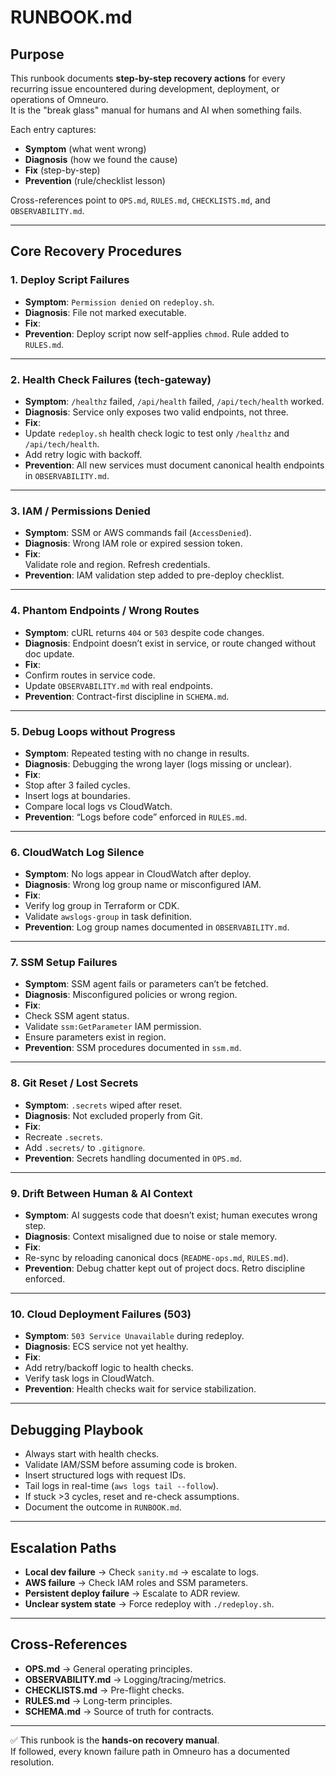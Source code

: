 # RUNBOOK.md  

## Purpose  
This runbook documents **step-by-step recovery actions** for every recurring issue encountered during development, deployment, or operations of Omneuro.  
It is the "break glass" manual for humans and AI when something fails.  

Each entry captures:  
- **Symptom** (what went wrong)  
- **Diagnosis** (how we found the cause)  
- **Fix** (step-by-step)  
- **Prevention** (rule/checklist lesson)  

Cross-references point to `OPS.md`, `RULES.md`, `CHECKLISTS.md`, and `OBSERVABILITY.md`.  

---

## Core Recovery Procedures  

### 1. Deploy Script Failures  
- **Symptom**: `Permission denied` on `redeploy.sh`.  
- **Diagnosis**: File not marked executable.  
- **Fix**:  
- **Prevention**: Deploy script now self-applies `chmod`. Rule added to `RULES.md`.  

---

### 2. Health Check Failures (tech-gateway)  
- **Symptom**: `/healthz` failed, `/api/health` failed, `/api/tech/health` worked.  
- **Diagnosis**: Service only exposes two valid endpoints, not three.  
- **Fix**:  
- Update `redeploy.sh` health check logic to test only `/healthz` and `/api/tech/health`.  
- Add retry logic with backoff.  
- **Prevention**: All new services must document canonical health endpoints in `OBSERVABILITY.md`.  

---

### 3. IAM / Permissions Denied  
- **Symptom**: SSM or AWS commands fail (`AccessDenied`).  
- **Diagnosis**: Wrong IAM role or expired session token.  
- **Fix**:  
Validate role and region. Refresh credentials.  
- **Prevention**: IAM validation step added to pre-deploy checklist.  

---

### 4. Phantom Endpoints / Wrong Routes  
- **Symptom**: cURL returns `404` or `503` despite code changes.  
- **Diagnosis**: Endpoint doesn’t exist in service, or route changed without doc update.  
- **Fix**:  
- Confirm routes in service code.  
- Update `OBSERVABILITY.md` with real endpoints.  
- **Prevention**: Contract-first discipline in `SCHEMA.md`.  

---

### 5. Debug Loops without Progress  
- **Symptom**: Repeated testing with no change in results.  
- **Diagnosis**: Debugging the wrong layer (logs missing or unclear).  
- **Fix**:  
- Stop after 3 failed cycles.  
- Insert logs at boundaries.  
- Compare local logs vs CloudWatch.  
- **Prevention**: “Logs before code” enforced in `RULES.md`.  

---

### 6. CloudWatch Log Silence  
- **Symptom**: No logs appear in CloudWatch after deploy.  
- **Diagnosis**: Wrong log group name or misconfigured IAM.  
- **Fix**:  
- Verify log group in Terraform or CDK.  
- Validate `awslogs-group` in task definition.  
- **Prevention**: Log group names documented in `OBSERVABILITY.md`.  

---

### 7. SSM Setup Failures  
- **Symptom**: SSM agent fails or parameters can’t be fetched.  
- **Diagnosis**: Misconfigured policies or wrong region.  
- **Fix**:  
- Check SSM agent status.  
- Validate `ssm:GetParameter` IAM permission.  
- Ensure parameters exist in region.  
- **Prevention**: SSM procedures documented in `ssm.md`.  

---

### 8. Git Reset / Lost Secrets  
- **Symptom**: `.secrets` wiped after reset.  
- **Diagnosis**: Not excluded properly from Git.  
- **Fix**:  
- Recreate `.secrets`.  
- Add `.secrets/` to `.gitignore`.  
- **Prevention**: Secrets handling documented in `OPS.md`.  

---

### 9. Drift Between Human & AI Context  
- **Symptom**: AI suggests code that doesn’t exist; human executes wrong step.  
- **Diagnosis**: Context misaligned due to noise or stale memory.  
- **Fix**:  
- Re-sync by reloading canonical docs (`README-ops.md`, `RULES.md`).  
- **Prevention**: Debug chatter kept out of project docs. Retro discipline enforced.  

---

### 10. Cloud Deployment Failures (503)  
- **Symptom**: `503 Service Unavailable` during redeploy.  
- **Diagnosis**: ECS service not yet healthy.  
- **Fix**:  
- Add retry/backoff logic to health checks.  
- Verify task logs in CloudWatch.  
- **Prevention**: Health checks wait for service stabilization.  

---

## Debugging Playbook  

- Always start with health checks.  
- Validate IAM/SSM before assuming code is broken.  
- Insert structured logs with request IDs.  
- Tail logs in real-time (`aws logs tail --follow`).  
- If stuck >3 cycles, reset and re-check assumptions.  
- Document the outcome in `RUNBOOK.md`.  

---

## Escalation Paths  

- **Local dev failure** → Check `sanity.md` → escalate to logs.  
- **AWS failure** → Check IAM roles and SSM parameters.  
- **Persistent deploy failure** → Escalate to ADR review.  
- **Unclear system state** → Force redeploy with `./redeploy.sh`.  

---

## Cross-References  

- **OPS.md** → General operating principles.  
- **OBSERVABILITY.md** → Logging/tracing/metrics.  
- **CHECKLISTS.md** → Pre-flight checks.  
- **RULES.md** → Long-term principles.  
- **SCHEMA.md** → Source of truth for contracts.  

---

✅ This runbook is the **hands-on recovery manual**.  
If followed, every known failure path in Omneuro has a documented resolution.  